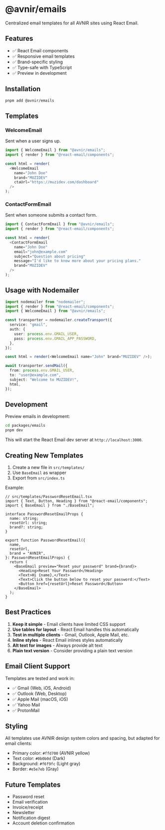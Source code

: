 # @avnir/emails

Centralized email templates for all AVNIR sites using React Email.

## Features

- ✅ React Email components
- ✅ Responsive email templates
- ✅ Brand-specific styling
- ✅ Type-safe with TypeScript
- ✅ Preview in development

## Installation

```bash
pnpm add @avnir/emails
```

## Templates

### WelcomeEmail
Sent when a user signs up.

```typescript
import { WelcomeEmail } from "@avnir/emails";
import { render } from "@react-email/components";

const html = render(
  <WelcomeEmail
    name="John Doe"
    brand="MUZIDEV"
    ctaUrl="https://muzidev.com/dashboard"
  />
);
```

### ContactFormEmail
Sent when someone submits a contact form.

```typescript
import { ContactFormEmail } from "@avnir/emails";
import { render } from "@react-email/components";

const html = render(
  <ContactFormEmail
    name="John Doe"
    email="john@example.com"
    subject="Question about pricing"
    message="I'd like to know more about your pricing plans."
    brand="MUZIDEV"
  />
);
```

## Usage with Nodemailer

```typescript
import nodemailer from "nodemailer";
import { render } from "@react-email/components";
import { WelcomeEmail } from "@avnir/emails";

const transporter = nodemailer.createTransport({
  service: "gmail",
  auth: {
    user: process.env.GMAIL_USER,
    pass: process.env.GMAIL_APP_PASSWORD,
  },
});

const html = render(<WelcomeEmail name="John" brand="MUZIDEV" />);

await transporter.sendMail({
  from: process.env.GMAIL_USER,
  to: "user@example.com",
  subject: "Welcome to MUZIDEV!",
  html,
});
```

## Development

Preview emails in development:

```bash
cd packages/emails
pnpm dev
```

This will start the React Email dev server at `http://localhost:3000`.

## Creating New Templates

1. Create a new file in `src/templates/`
2. Use `BaseEmail` as wrapper
3. Export from `src/index.ts`

Example:

```tsx
// src/templates/PasswordResetEmail.tsx
import { Text, Button, Heading } from "@react-email/components";
import { BaseEmail } from "./BaseEmail";

interface PasswordResetEmailProps {
  name: string;
  resetUrl: string;
  brand?: string;
}

export function PasswordResetEmail({
  name,
  resetUrl,
  brand = "AVNIR",
}: PasswordResetEmailProps) {
  return (
    <BaseEmail preview="Reset your password" brand={brand}>
      <Heading>Reset Your Password</Heading>
      <Text>Hi {name},</Text>
      <Text>Click the button below to reset your password:</Text>
      <Button href={resetUrl}>Reset Password</Button>
    </BaseEmail>
  );
}
```

## Best Practices

1. **Keep it simple** - Email clients have limited CSS support
2. **Use tables for layout** - React Email handles this automatically
3. **Test in multiple clients** - Gmail, Outlook, Apple Mail, etc.
4. **Inline styles** - React Email inlines styles automatically
5. **Alt text for images** - Always provide alt text
6. **Plain text version** - Consider providing a plain text version

## Email Client Support

Templates are tested and work in:
- ✅ Gmail (Web, iOS, Android)
- ✅ Outlook (Web, Desktop)
- ✅ Apple Mail (macOS, iOS)
- ✅ Yahoo Mail
- ✅ ProtonMail

## Styling

All templates use AVNIR design system colors and spacing, but adapted for email clients:

- Primary color: `#ffd700` (AVNIR yellow)
- Text color: `#0b0b0d` (Dark)
- Background: `#f6f9fc` (Light gray)
- Border: `#e5e7eb` (Gray)

## Future Templates

- Password reset
- Email verification
- Invoice/receipt
- Newsletter
- Notification digest
- Account deletion confirmation
